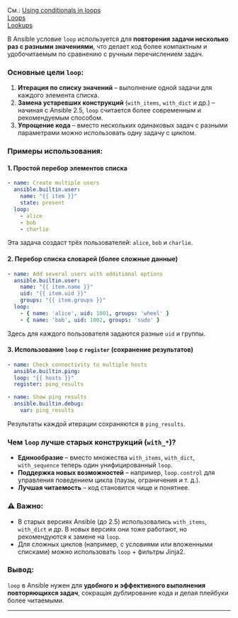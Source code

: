 См.: [Using conditionals in loops](https://docs.ansible.com/ansible/latest/playbook_guide/playbooks_conditionals.html#using-conditionals-in-loops)
<br/> [Loops](https://docs.ansible.com/ansible/latest/playbook_guide/playbooks_loops.html)
<br/> [Lookups](https://docs.ansible.com/ansible/latest/playbook_guide/playbooks_lookups.html)


В Ansible условие `loop` используется для **повторения задачи несколько раз с разными значениями**, что делает код более компактным и удобочитаемым по сравнению с ручным перечислением задач.  

###  Основные цели `loop`:
1. **Итерация по списку значений** – выполнение одной задачи для каждого элемента списка.
2. **Замена устаревших конструкций** (`with_items`, `with_dict` и др.) – начиная с Ansible 2.5, `loop` считается более современным и рекомендуемым способом.
3. **Упрощение кода** – вместо нескольких одинаковых задач с разными параметрами можно использовать одну задачу с циклом.

###  Примеры использования:
#### 1. Простой перебор элементов списка
```yaml
- name: Create multiple users
  ansible.builtin.user:
    name: "{{ item }}"
    state: present
  loop:
    - alice
    - bob
    - charlie
```
Эта задача создаст трёх пользователей: `alice`, `bob` и `charlie`.

#### 2. Перебор списка словарей (более сложные данные)
```yaml
- name: Add several users with additional options
  ansible.builtin.user:
    name: "{{ item.name }}"
    uid: "{{ item.uid }}"
    groups: "{{ item.groups }}"
  loop:
    - { name: 'alice', uid: 1001, groups: 'wheel' }
    - { name: 'bob', uid: 1002, groups: 'sudo' }
```
Здесь для каждого пользователя задаются разные `uid` и группы.

#### 3. Использование `loop` с `register` (сохранение результатов)
```yaml
- name: Check connectivity to multiple hosts
  ansible.builtin.ping:
  loop: "{{ hosts }}"
  register: ping_results

- name: Show ping results
  ansible.builtin.debug:
    var: ping_results
```
Результаты каждой итерации сохраняются в `ping_results`.

###  Чем `loop` лучше старых конструкций (`with_*`)?
- **Единообразие** – вместо множества `with_items`, `with_dict`, `with_sequence` теперь один унифицированный `loop`.
- **Поддержка новых возможностей** – например, `loop.control` для управления поведением цикла (паузы, ограничения и т. д.).
- **Лучшая читаемость** – код становится чище и понятнее.

### ⚠ Важно:
- В старых версиях Ansible (до 2.5) использовались `with_items`, `with_dict` и др. В новых версиях они тоже работают, но рекомендуются к замене на `loop`.
- Для сложных циклов (например, с условиями или вложенными списками) можно использовать `loop` + фильтры Jinja2.

### Вывод:
`loop` в Ansible нужен для **удобного и эффективного выполнения повторяющихся задач**, сокращая дублирование кода и делая плейбуки более читаемыми. 

--------







